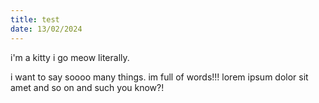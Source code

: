 ```yaml
---
title: test
date: 13/02/2024
---
```


i'm a kitty i go meow literally. 
<!--more-->
i want to say soooo many things. im full of words!!! lorem ipsum dolor sit amet and so on and such you know?!

